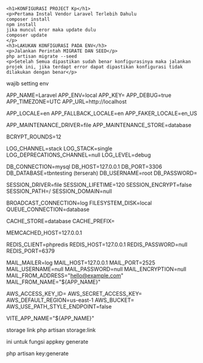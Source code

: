     <h1>KONFIGURASI PROJECT Kp</h1>
    <p>Pertama Instal Vendor Laravel Terlebih Dahulu 
    composer install
    npm install 
    jika muncul eror maka update dulu
    composer update
    </p>
    <h3>LAKUKAN KONFIGURASI PADA ENV</h3>
    <p>Jalankan Perintah MIGRATE DAN SEED</p>
    php artisan migrate --seed
    <p>Setelah Semua dipastikan sudah benar konfigurasinya maka jalankan projek ini, jika terdapt error dapat dipastikan konfigurasi tidak dilakukan dengan benar</p>


<p>wajib setting env 

APP_NAME=Laravel
APP_ENV=local
APP_KEY=
APP_DEBUG=true
APP_TIMEZONE=UTC
APP_URL=http://localhost

APP_LOCALE=en
APP_FALLBACK_LOCALE=en
APP_FAKER_LOCALE=en_US

APP_MAINTENANCE_DRIVER=file
APP_MAINTENANCE_STORE=database

BCRYPT_ROUNDS=12

LOG_CHANNEL=stack
LOG_STACK=single
LOG_DEPRECATIONS_CHANNEL=null
LOG_LEVEL=debug

DB_CONNECTION=mysql
DB_HOST=127.0.0.1
DB_PORT=3306
DB_DATABASE=tbntesting (terserah)
DB_USERNAME=root 
DB_PASSWORD=

SESSION_DRIVER=file
SESSION_LIFETIME=120
SESSION_ENCRYPT=false
SESSION_PATH=/
SESSION_DOMAIN=null

BROADCAST_CONNECTION=log
FILESYSTEM_DISK=local
QUEUE_CONNECTION=database

CACHE_STORE=database
CACHE_PREFIX=

MEMCACHED_HOST=127.0.0.1

REDIS_CLIENT=phpredis
REDIS_HOST=127.0.0.1
REDIS_PASSWORD=null
REDIS_PORT=6379

MAIL_MAILER=log
MAIL_HOST=127.0.0.1
MAIL_PORT=2525
MAIL_USERNAME=null
MAIL_PASSWORD=null
MAIL_ENCRYPTION=null
MAIL_FROM_ADDRESS="hello@example.com"
MAIL_FROM_NAME="${APP_NAME}"

AWS_ACCESS_KEY_ID=
AWS_SECRET_ACCESS_KEY=
AWS_DEFAULT_REGION=us-east-1
AWS_BUCKET=
AWS_USE_PATH_STYLE_ENDPOINT=false

VITE_APP_NAME="${APP_NAME}"

storage link
php artisan storage:link

ini untuk fungsi appkey generate

php artisan key:generate
</p>


